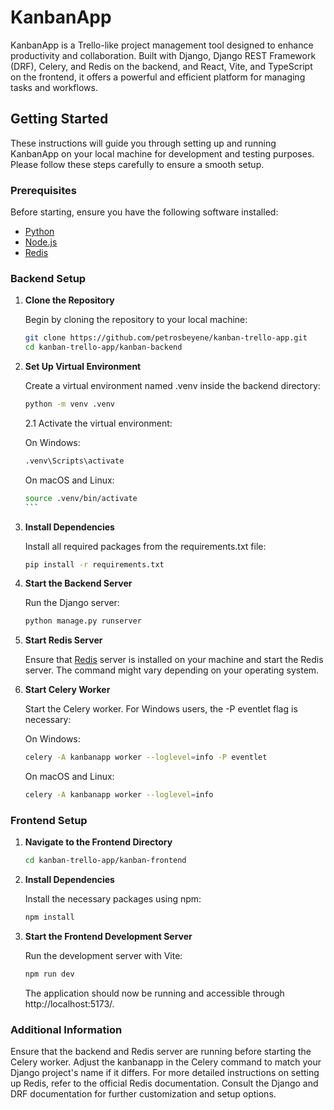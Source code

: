 # KanbanApp

KanbanApp is a Trello-like project management tool designed to enhance productivity and collaboration. Built with Django, Django REST Framework (DRF), Celery, and Redis on the backend, and React, Vite, and TypeScript on the frontend, it offers a powerful and efficient platform for managing tasks and workflows.

## Getting Started
These instructions will guide you through setting up and running KanbanApp on your local machine for development and testing purposes. Please follow these steps carefully to ensure a smooth setup.

### Prerequisites
Before starting, ensure you have the following software installed:

- [Python](https://www.python.org/downloads/)
- [Node.js](https://nodejs.org/en/)
- [Redis](https://redis.io/)

### Backend Setup

1. **Clone the Repository**

    Begin by cloning the repository to your local machine:
    ```bash
    git clone https://github.com/petrosbeyene/kanban-trello-app.git
    cd kanban-trello-app/kanban-backend
    ```

2. **Set Up Virtual Environment**

    Create a virtual environment named .venv inside the backend directory:
    ```bash
    python -m venv .venv
    ```

    2.1 Activate the virtual environment:

    On Windows: 
    ```bash 
    .venv\Scripts\activate 
    ```

    On macOS and Linux: 
    ````bash 
    source .venv/bin/activate 
    ```

3. **Install Dependencies**

    Install all required packages from the requirements.txt file:
    ```bash
    pip install -r requirements.txt
    ```

4. **Start the Backend Server**

    Run the Django server:
    ```bash
    python manage.py runserver
    ```

5. **Start Redis Server**

    Ensure that [Redis](https://redis.io/) server is installed on your machine and start the Redis server. The command might vary depending on your operating system.

6. **Start Celery Worker**

    Start the Celery worker. For Windows users, the -P eventlet flag is necessary:

    On Windows:
    ```bash
    celery -A kanbanapp worker --loglevel=info -P eventlet
    ```
    On macOS and Linux:
    ```bash
    celery -A kanbanapp worker --loglevel=info
    ```


### Frontend Setup

1. **Navigate to the Frontend Directory**
    ```bash
    cd kanban-trello-app/kanban-frontend
    ```

2. **Install Dependencies**

    Install the necessary packages using npm:
    ```bash
    npm install
    ```

3. **Start the Frontend Development Server**

    Run the development server with Vite:
    ```bash
    npm run dev
    ```

    The application should now be running and accessible through http://localhost:5173/.


### Additional Information
Ensure that the backend and Redis server are running before starting the Celery worker.
Adjust the kanbanapp in the Celery command to match your Django project's name if it differs.
For more detailed instructions on setting up Redis, refer to the official Redis documentation.
Consult the Django and DRF documentation for further customization and setup options.
